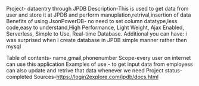 Project- dataentry through JPDB 
Description-This is used to get data from user and store it at JPDB and perform manuplation,retrival,insertion of data
Benefits of using JsonPowerDB- no need to set column datatype,less code,easy to understand,High Performance, Light Weight, Ajax Enabled, Serverless, Simple to Use, Real-time Database.
Additional you can have: i was surprised when i create database in JPDB simple manner rather then mysql

Table of contents- name,gmail,phonenumber
Scope-every user on internet can use this application
Examples of use - to get input data from employess can also update and retrive that data whenever we need
Project status-completed
Sources-https://login2explore.com/jpdb/docs.html
